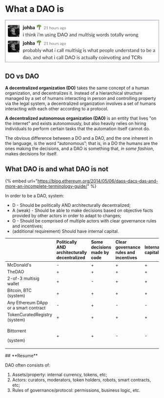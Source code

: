 # What a DAO is

![Johann Barbie, Parseclabs.org](../.gitbook/assets/153890270935383106.png)

## **DO vs DAO**

**A decentralized organization \(DO\)** takes the same concept of a human organization, and decentralizes it. Instead of a hierarchical structure managed by a set of humans interacting in person and controlling property via the legal system, a decentralized organization involves a set of humans interacting with each other according to a protocol.

**A decentralized autonomous organization \(DAO\)** is an entity that lives "on the internet" and exists autonomously, but also heavily relies on hiring individuals to perform certain tasks that the automation itself cannot do.

The obvious difference between a DO and a DAO, and the one inherent in the language, is the word “autonomous”; that is, in a DO the humans are the ones making the decisions, and a DAO is something that, _in some fashion_, makes decisions for itself.  

## What DAO is and what DAO is not

{% embed url="https://blog.ethereum.org/2014/05/06/daos-dacs-das-and-more-an-incomplete-terminology-guide/" %}

In order to be a DAO, system:

* D - Should be politically AND architecturally decentralized;
* A \(weak\) - Should be able to make decisions based on objective facts provided by other actors in order to adapt to changes;
* O - Should be comprised of multiple actors with clear governance rules and incentives;
* \(additional requirement\) Should have internal capital.



<table>
  <thead>
    <tr>
      <th style="text-align:left"></th>
      <th style="text-align:left">Politically AND architecturally decentralized</th>
      <th style="text-align:left">Some decisions made by code</th>
      <th style="text-align:left">Clear governance rules and incentives</th>
      <th style="text-align:left">Internal capital</th>
      <th style="text-align:left">DAO?</th>
    </tr>
  </thead>
  <tbody>
    <tr>
      <td style="text-align:left">McDonald's</td>
      <td style="text-align:left">-</td>
      <td style="text-align:left">+</td>
      <td style="text-align:left">+</td>
      <td style="text-align:left">+</td>
      <td style="text-align:left">No</td>
    </tr>
    <tr>
      <td style="text-align:left">TheDAO</td>
      <td style="text-align:left">+</td>
      <td style="text-align:left">+</td>
      <td style="text-align:left">+</td>
      <td style="text-align:left">+</td>
      <td style="text-align:left"><b>Yes</b>
      </td>
    </tr>
    <tr>
      <td style="text-align:left">2-of-3 multisig wallet</td>
      <td style="text-align:left">+</td>
      <td style="text-align:left">-</td>
      <td style="text-align:left">+</td>
      <td style="text-align:left">+</td>
      <td style="text-align:left">No</td>
    </tr>
    <tr>
      <td style="text-align:left">Bitcoin, BTC
        <br />(system)</td>
      <td style="text-align:left">+</td>
      <td style="text-align:left">+</td>
      <td style="text-align:left">+</td>
      <td style="text-align:left">+</td>
      <td style="text-align:left"><b>Yes</b>
      </td>
    </tr>
    <tr>
      <td style="text-align:left">Any Ethereum DApp or a smart contract</td>
      <td style="text-align:left">-</td>
      <td style="text-align:left">+</td>
      <td style="text-align:left">-</td>
      <td style="text-align:left">-</td>
      <td style="text-align:left">No</td>
    </tr>
    <tr>
      <td style="text-align:left">TokenCuratedRegistry (system)</td>
      <td style="text-align:left">+</td>
      <td style="text-align:left">+</td>
      <td style="text-align:left">+</td>
      <td style="text-align:left">+</td>
      <td style="text-align:left"><b>Yes</b>
      </td>
    </tr>
    <tr>
      <td style="text-align:left">
        <p>Bittorrent</p>
        <p>(system)</p>
      </td>
      <td style="text-align:left">+</td>
      <td style="text-align:left">+</td>
      <td style="text-align:left">-</td>
      <td style="text-align:left">-</td>
      <td style="text-align:left">No</td>
    </tr>
  </tbody>
</table>## **Resume**

DAO often consists of:

1. Assets/property: internal currency, tokens, etc;
2. Actors: curators, moderators, token holders, robots, smart contracts, etc;
3. Rules of governance/protocol: permissions, business logic, etc.

